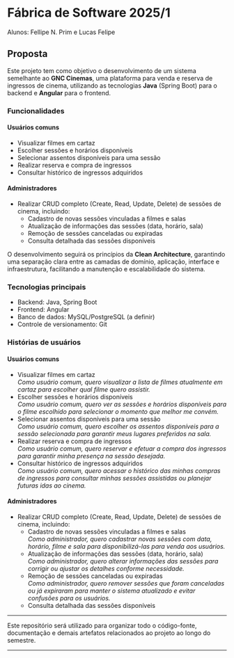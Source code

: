 # Fábrica de Software 2025/1
Alunos: Fellipe N. Prim e Lucas Felipe

## Proposta

Este projeto tem como objetivo o desenvolvimento de um sistema semelhante ao **GNC Cinemas**, uma plataforma para venda e reserva de ingressos de cinema, utilizando as tecnologias **Java** (Spring Boot) para o backend e **Angular** para o frontend.

### Funcionalidades

#### Usuários comuns
- Visualizar filmes em cartaz
- Escolher sessões e horários disponíveis
- Selecionar assentos disponíveis para uma sessão
- Realizar reserva e compra de ingressos
- Consultar histórico de ingressos adquiridos

#### Administradores
- Realizar CRUD completo (Create, Read, Update, Delete) de sessões de cinema, incluindo:
  - Cadastro de novas sessões vinculadas a filmes e salas
  - Atualização de informações das sessões (data, horário, sala)
  - Remoção de sessões canceladas ou expiradas
  - Consulta detalhada das sessões disponíveis

O desenvolvimento seguirá os princípios da **Clean Architecture**, garantindo uma separação clara entre as camadas de domínio, aplicação, interface e infraestrutura, facilitando a manutenção e escalabilidade do sistema.

### Tecnologias principais
- Backend: Java, Spring Boot
- Frontend: Angular
- Banco de dados: MySQL/PostgreSQL (a definir)
- Controle de versionamento: Git

### Histórias de usuários
#### Usuários comuns
- Visualizar filmes em cartaz  
  *Como usuário comum, quero visualizar a lista de filmes atualmente em cartaz para escolher qual filme quero assistir.*
- Escolher sessões e horários disponíveis  
  *Como usuário comum, quero ver as sessões e horários disponíveis para o filme escolhido para selecionar o momento que melhor me convém.*
- Selecionar assentos disponíveis para uma sessão  
  *Como usuário comum, quero escolher os assentos disponíveis para a sessão selecionada para garantir meus lugares preferidos na sala.*
- Realizar reserva e compra de ingressos  
  *Como usuário comum, quero reservar e efetuar a compra dos ingressos para garantir minha presença na sessão desejada.*
- Consultar histórico de ingressos adquiridos  
  *Como usuário comum, quero acessar o histórico das minhas compras de ingressos para consultar minhas sessões assistidas ou planejar futuras idas ao cinema.*

#### Administradores
- Realizar CRUD completo (Create, Read, Update, Delete) de sessões de cinema, incluindo:
  - Cadastro de novas sessões vinculadas a filmes e salas  
    *Como administrador, quero cadastrar novas sessões com data, horário, filme e sala para disponibilizá-las para venda aos usuários.*
  - Atualização de informações das sessões (data, horário, sala)  
    *Como administrador, quero alterar informações das sessões para corrigir ou ajustar os detalhes conforme necessidade.*
  - Remoção de sessões canceladas ou expiradas  
    *Como administrador, quero remover sessões que foram canceladas ou já expiraram para manter o sistema atualizado e evitar confusões para os usuários.*
  - Consulta detalhada das sessões disponíveis


---

Este repositório será utilizado para organizar todo o código-fonte, documentação e demais artefatos relacionados ao projeto ao longo do semestre.

---

